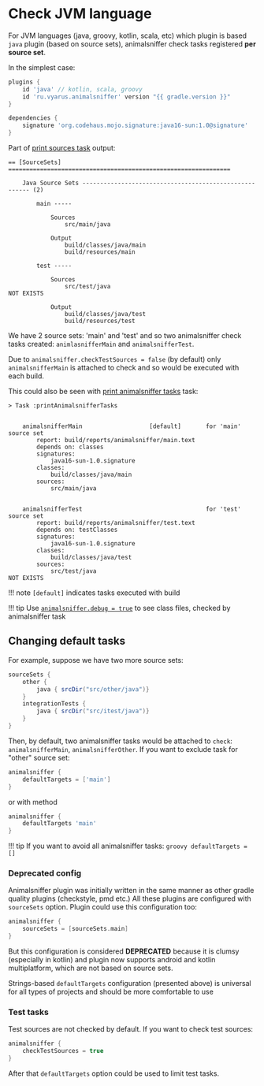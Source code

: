 # Check JVM language

For JVM languages (java, groovy, kotlin, scala, etc) which plugin is based `java` plugin 
(based on source sets), animalsniffer check tasks registered **per source set**.

In the simplest case:

```groovy
plugins {
    id 'java' // kotlin, scala, groovy
    id 'ru.vyarus.animalsniffer' version "{{ gradle.version }}"
}

dependencies {
    signature 'org.codehaus.mojo.signature:java16-sun:1.0@signature'
}
```

Part of [print sources task](../debug/sources.md) output:

```
== [SourceSets] ===============================================================

	Java Source Sets ------------------------------------------------------- (2)

		main -----

			Sources
				src/main/java

			Output
				build/classes/java/main
				build/resources/main

		test -----

			Sources
				src/test/java                                                                    NOT EXISTS

			Output
				build/classes/java/test
				build/resources/test

```

We have 2 source sets: 'main' and 'test' and so two animalsniffer check tasks created:
`animlasnifferMain` and `animalsnifferTest`.

Due to `animalsniffer.checkTestSources = false` (by default) only `animalsnifferMain` is attached to check
and so would be executed with each build.

This could also be seen with [print animalsniffer tasks](../debug/tasks.md) task:

```
> Task :printAnimalsnifferTasks


	animalsnifferMain                   [default]       for 'main' source set
		report: build/reports/animalsniffer/main.text
		depends on: classes
		signatures: 
			java16-sun-1.0.signature
		classes:
			build/classes/java/main
		sources:
			src/main/java


	animalsnifferTest                                   for 'test' source set
		report: build/reports/animalsniffer/test.text
		depends on: testClasses
		signatures: 
			java16-sun-1.0.signature
		classes:
			build/classes/java/test
		sources:
			src/test/java                                                                    NOT EXISTS
```

!!! note
    `[default]` indicates tasks executed with build

!!! tip
    Use [`animalsniffer.debug = true`](../debug/debug.md) to see class files, checked by animalsniffer task

## Changing default tasks

For example, suppose we have two more source sets:

```groovy
sourceSets {
    other {
        java { srcDir("src/other/java")}
    }
    integrationTests {
        java { srcDir("src/itest/java")}
    }
}
```

Then, by default, two animalsniffer tasks would be attached to `check`: `animalsnifferMain`, `animalsnifferOther`.
If you want to exclude task for "other" source set:

```groovy
animalsniffer {
    defaultTargets = ['main']
}
```

or with method

```groovy
animalsniffer {
    defaultTargets 'main'
}
```

!!! tip
    If you want to avoid all animalsniffer tasks:
    ```groovy
    defaultTargets = []
    ```

### Deprecated config

Animalsniffer plugin was initially written in the same manner as other gradle quality plugins (checkstyle, pmd etc.)
All these plugins are configured with `sourceSets` option. Plugin could use this configuration too:

```groovy
animalsniffer {
    sourceSets = [sourceSets.main]
}
```

But this configuration is considered **DEPRECATED** because it is clumsy (especially in kotlin) and
plugin now supports android and kotlin multiplatform, which are not based on source sets.

Strings-based `defaultTargets` configuration (presented above) is universal for all types of projects 
and should be more comfortable to use

### Test tasks

Test sources are not checked by default. If you want to check test sources:

```groovy
animalsniffer {
    checkTestSources = true
}
```

After that `defaultTargets` option could be used to limit test tasks. 
